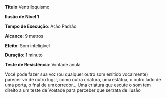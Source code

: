 **Titulo**:Ventriloquismo

**Ilusão de Nível 1**

**Tempo de Execução**: Ação Padrão

**Alcance**: 9 metros

**Efeito**: Som inteligível

**Duração**: 1 minuto

**Teste de Resistência**: Vontade anula

Você pode fazer sua voz (ou qualquer outro som emitido vocalmente) parecer vir de outro lugar, como outra criatura, uma estátua, o outro lado de uma porta, o fnal de um corredor...
Uma criatura que escute o som tem direito a um teste de Vontade para perceber que se trata de ilusão
